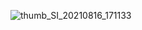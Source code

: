 ![thumb_SI_20210816_171133](https://user-images.githubusercontent.com/90815975/153362635-7512e6e0-7cd3-4a5f-a030-3cebca26120e.jpg)
